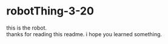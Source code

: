 # robotThing-3-20
this is the robot.  
thanks for reading this readme. i hope you learned something.
